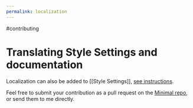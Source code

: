 ```yaml
---
permalink: localization
---
```

#contributing

# Translating Style Settings and documentation

Localization can also be added to [[Style Settings]], [see instructions](https://github.com/mgmeyers/obsidian-style-settings#localization-support).

Feel free to submit your contribution as a pull request on the [Minimal repo](https://github.com/kepano/obsidian-minimal), or send them to me directly.